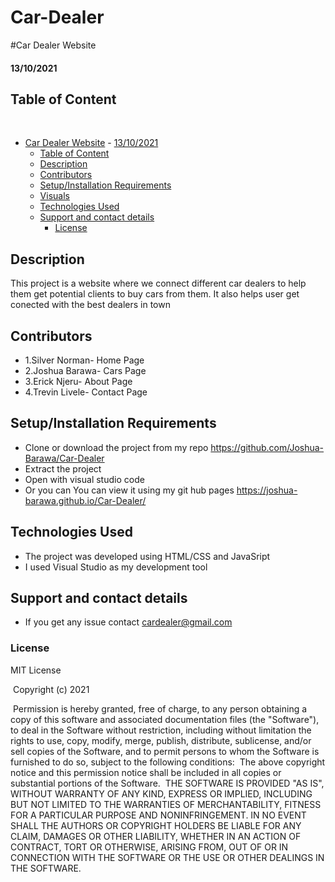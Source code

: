 # Car-Dealer

#Car Dealer Website
#### 13/10/2021

## Table of Content
​
- [Car Dealer Website](#car-dealer-website)
      - [13/10/2021](#13/10/2021)
  - [Table of Content](#table-of-content)
  - [Description](#description)
  - [Contributors](#contributors)
  - [Setup/Installation Requirements](#setupinstallation-requirements)
  - [Visuals](#visuals)
  - [Technologies Used](#technologies-used)
  - [Support and contact details](#support-and-contact-details)
    - [License](#license)



## Description
This project is a website where we connect different car dealers to help them get potential clients to buy cars from them. It also helps user get conected with the best dealers in town
## Contributors
* 1.Silver Norman- Home Page
* 2.Joshua Barawa- Cars Page
* 3.Erick Njeru- About Page
* 4.Trevin Livele- Contact Page
## Setup/Installation Requirements
* Clone or download the project from my repo https://github.com/Joshua-Barawa/Car-Dealer
* Extract the project 
* Open with visual studio code
* Or you can You can view it using my git hub pages https://joshua-barawa.github.io/Car-Dealer/

## Technologies Used
* The project was developed using HTML/CSS and JavaSript
* I used Visual Studio as my development tool
## Support and contact details
* If you get any issue contact cardealer@gmail.com
### License
MIT License


​
Copyright (c) 2021 



​
Permission is hereby granted, free of charge, to any person obtaining a copy
of this software and associated documentation files (the "Software"), to deal
in the Software without restriction, including without limitation the rights
to use, copy, modify, merge, publish, distribute, sublicense, and/or sell
copies of the Software, and to permit persons to whom the Software is
furnished to do so, subject to the following conditions:
​
The above copyright notice and this permission notice shall be included in all
copies or substantial portions of the Software.
​
THE SOFTWARE IS PROVIDED "AS IS", WITHOUT WARRANTY OF ANY KIND, EXPRESS OR
IMPLIED, INCLUDING BUT NOT LIMITED TO THE WARRANTIES OF MERCHANTABILITY,
FITNESS FOR A PARTICULAR PURPOSE AND NONINFRINGEMENT. IN NO EVENT SHALL THE
AUTHORS OR COPYRIGHT HOLDERS BE LIABLE FOR ANY CLAIM, DAMAGES OR OTHER
LIABILITY, WHETHER IN AN ACTION OF CONTRACT, TORT OR OTHERWISE, ARISING FROM,
OUT OF OR IN CONNECTION WITH THE SOFTWARE OR THE USE OR OTHER DEALINGS IN THE
SOFTWARE.
